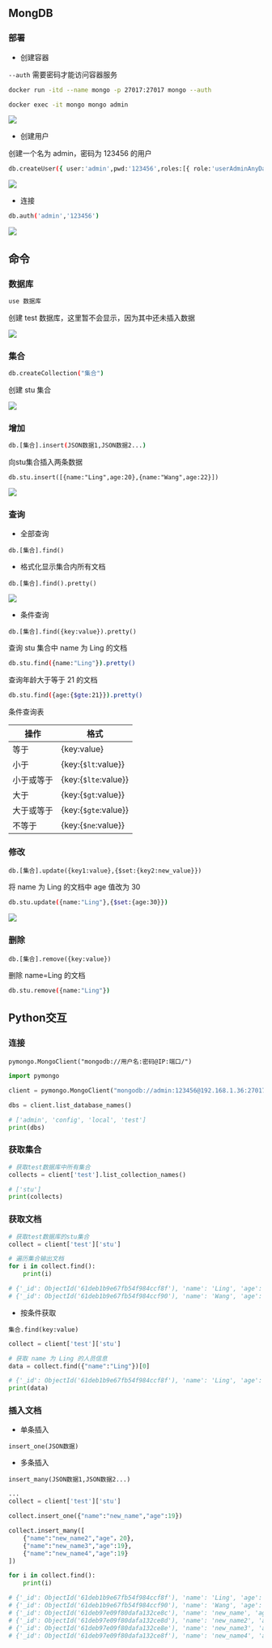 ## MongDB

### 部署

- 创建容器

`--auth` 需要密码才能访问容器服务
  
```sh
docker run -itd --name mongo -p 27017:27017 mongo --auth 

docker exec -it mongo mongo admin
```

![](https://cdn.hurra.ltd/img/20220112183733.png)

- 创建用户

创建一个名为 admin，密码为 123456 的用户

```sh
db.createUser({ user:'admin',pwd:'123456',roles:[{ role:'userAdminAnyDatabase',db:'admin'},"readWriteAnyDatabase"]})
```

![](https://cdn.hurra.ltd/img/20220112183857.png)

- 连接

```sh
db.auth('admin','123456')
```

![](https://cdn.hurra.ltd/img/20220112184110.png)


## 命令

### 数据库

```sh
use 数据库
```

创建 test 数据库，这里暂不会显示，因为其中还未插入数据

![](https://cdn.hurra.ltd/img/20220112184225.png)


### 集合

```sh
db.createCollection("集合")
```

创建 stu 集合

![](https://cdn.hurra.ltd/img/20220112184407.png)


### 增加

```sh
db.[集合].insert(JSON数据1,JSON数据2...)
```

向stu集合插入两条数据

```
db.stu.insert([{name:"Ling",age:20},{name:"Wang",age:22}])
```

![](https://cdn.hurra.ltd/img/20220112184807.png)

### 查询

- 全部查询

`db.[集合].find()`

- 格式化显示集合内所有文档

`db.[集合].find().pretty()`

![](https://cdn.hurra.ltd/img/20220112185029.png)

- 条件查询

`db.[集合].find({key:value}).pretty()`

查询 stu 集合中 name 为 Ling 的文档

```sh
db.stu.find({name:"Ling"}).pretty()
```

查询年龄大于等于 21 的文档

```sh
db.stu.find({age:{$gte:21}}).pretty()
```

条件查询表

| 操作       | 格式                 |
| ---------- | -------------------- |
| 等于       | {key:value}          |
| 小于       | {key:{`$lt`:value}}  |
| 小于或等于 | {key:{`$lte`:value}} |
| 大于       | {key:{`$gt`:value}}  |
| 大于或等于 | {key:{`$gte`:value}} |
| 不等于     | {key:{`$ne`:value}}  |


### 修改

`db.[集合].update({key1:value},{$set:{key2:new_value}})`

将 name 为 Ling 的文档中 age 值改为 30


```sh
db.stu.update({name:"Ling"},{$set:{age:30}})
```
![](https://cdn.hurra.ltd/img/20220112185815.png)


### 删除

`db.[集合].remove({key:value})`

删除 name=Ling 的文档

```sh
db.stu.remove({name:"Ling"})
```

## Python交互


### 连接

`pymongo.MongoClient("mongodb://用户名:密码@IP:端口/")`

```py
import pymongo

client = pymongo.MongoClient("mongodb://admin:123456@192.168.1.36:27017/")

dbs = client.list_database_names()

# ['admin', 'config', 'local', 'test']
print(dbs)
```


### 获取集合

```py
# 获取test数据库中所有集合
collects = client['test'].list_collection_names()

# ['stu']
print(collects)
```


### 获取文档

```py
# 获取test数据库的stu集合
collect = client['test']['stu']

# 遍历集合输出文档
for i in collect.find():
    print(i)

# {'_id': ObjectId('61deb1b9e67fb54f984ccf8f'), 'name': 'Ling', 'age': 30.0}
# {'_id': ObjectId('61deb1b9e67fb54f984ccf90'), 'name': 'Wang', 'age': 22.0}
```

- 按条件获取

`集合.find(key:value)`

```py
collect = client['test']['stu']

# 获取 name 为 Ling 的人员信息
data = collect.find({"name":"Ling"})[0]

# {'_id': ObjectId('61deb1b9e67fb54f984ccf8f'), 'name': 'Ling', 'age': 30.0}
print(data)
```


### 插入文档

- 单条插入

`insert_one(JSON数据)`

- 多条插入

`insert_many(JSON数据1,JSON数据2...)`

```py
...
collect = client['test']['stu']

collect.insert_one({"name":"new_name","age":19})

collect.insert_many([
    {"name":"new_name2","age"，20},
    {"name":"new_name3","age":19},
    {"name":"new_name4","age":19}
])

for i in collect.find():
    print(i)

# {'_id': ObjectId('61deb1b9e67fb54f984ccf8f'), 'name': 'Ling', 'age': 30.0}
# {'_id': ObjectId('61deb1b9e67fb54f984ccf90'), 'name': 'Wang', 'age': 22.0}
# {'_id': ObjectId('61deb97e09f80dafa132ce8c'), 'name': 'new_name', 'age': 19}
# {'_id': ObjectId('61deb97e09f80dafa132ce8d'), 'name': 'new_name2', 'age': 20}
# {'_id': ObjectId('61deb97e09f80dafa132ce8e'), 'name': 'new_name3', 'age': 19}
# {'_id': ObjectId('61deb97e09f80dafa132ce8f'), 'name': 'new_name4', 'age': 19}
```




